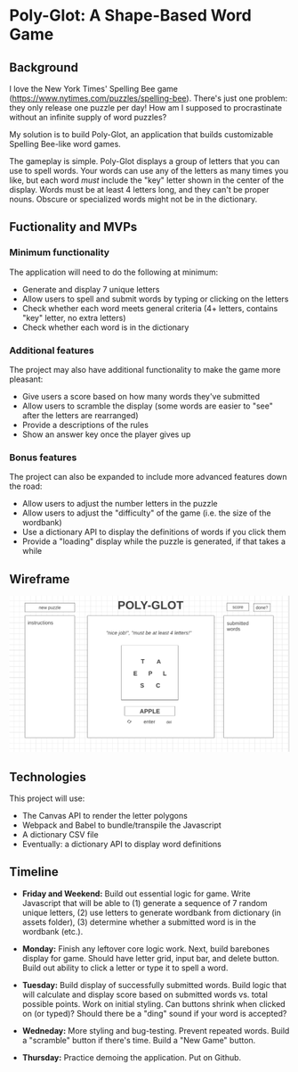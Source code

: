 # Poly-Glot: A Shape-Based Word Game

## Background

I love the New York Times' Spelling Bee game (https://www.nytimes.com/puzzles/spelling-bee). There's just one problem: they only release one puzzle per day! How am I supposed to procrastinate without an infinite supply of word puzzles?

My solution is to build Poly-Glot, an application that builds customizable Spelling Bee-like word games.

The gameplay is simple. Poly-Glot displays a group of letters that you can use to spell words. Your words can use any of the letters as many times you like, but each word _must_ include the "key" letter shown in the center of the display. Words must be at least 4 letters long, and they can't be proper nouns. Obscure or specialized words might not be in the dictionary.

## Fuctionality and MVPs

### Minimum functionality

The application will need to do the following at minimum:

* Generate and display 7 unique letters
* Allow users to spell and submit words by typing or clicking on the letters
* Check whether each word meets general criteria (4+ letters, contains "key" letter, no extra letters)
* Check whether each word is in the dictionary

### Additional features

The project may also have additional functionality to make the game more pleasant:

* Give users a score based on how many words they've submitted
* Allow users to scramble the display (some words are easier to "see" after the letters are rearranged)
* Provide a descriptions of the rules
* Show an answer key once the player gives up

### Bonus features

The project can also be expanded to include more advanced features down the road:

* Allow users to adjust the number letters in the puzzle
* Allow users to adjust the "difficulty" of the game (i.e. the size of the wordbank)
* Use a dictionary API to display the definitions of words if you click them
* Provide a "loading" display while the puzzle is generated, if that takes a while

## Wireframe

![Wireframe of project](./assets/images/wireframe.png?raw=true "Wireframe")

## Technologies

This project will use:

* The Canvas API to render the letter polygons
* Webpack and Babel to bundle/transpile the Javascript
* A dictionary CSV file
* Eventually: a dictionary API to display word definitions

## Timeline

* **Friday and Weekend:** Build out essential logic for game. Write Javascript that will be able to (1) generate a sequence of 7 random unique letters, (2) use letters to generate wordbank from dictionary (in assets folder), (3) determine whether a submitted word is in the wordbank (etc.).

* **Monday:** Finish any leftover core logic work. Next, build barebones display for game. Should have letter grid, input bar, and delete button. Build out ability to click a letter or type it to spell a word.

* **Tuesday:** Build display of successfully submitted words. Build logic that will calculate and display score based on submitted words vs. total possible points. Work on initial styling. Can buttons shrink when clicked on (or typed)? Should there be a "ding" sound if your word is accepted?

* **Wedneday:** More styling and bug-testing. Prevent repeated words. Build a "scramble" button if there's time. Build a "New Game" button.

* **Thursday:** Practice demoing the application. Put on Github.